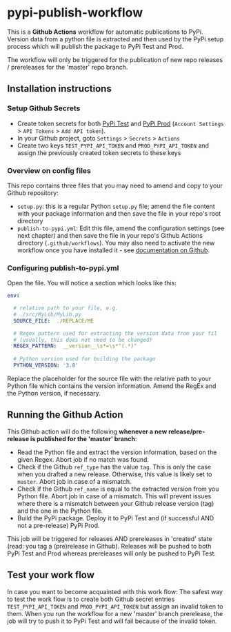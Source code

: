 # pypi-publish-workflow

This is a __Github Actions__ workflow for automatic publications to PyPi. Version data from a python file is extracted and then used by the PyPi setup process which will publish the package to PyPi Test and Prod. 

The workflow will only be triggered for the publication of new repo releases / prereleases for the 'master' repo branch.

## Installation instructions

### Setup Github Secrets

- Create token secrets for both [PyPi Test](https://test.pypi.org/) and [PyPi Prod](https://www.pypi.org/) (``Account Settings`` > ``API Tokens`` > ``Add API token``). 
- In your Github project, goto ``Settings`` > ``Secrets`` > ``Actions``
- Create two keys ``TEST_PYPI_API_TOKEN`` and ``PROD_PYPI_API_TOKEN`` and assign the previously created token secrets to these keys

### Overview on config files

This repo contains three files that you may need to amend and copy to your Github repository:

- ``setup.py``: this is a regular Python ``setup.py`` file; amend the file content with your package information and then save the file in your repo's root directory
- ``publish-to-pypi.yml``: Edit this file, amend the configuration settings (see next chapter) and then save the file in your repo's Github Actions directory (``.github/workflows``). You may also need to activate the new workflow once you have installed it - see [documentation on Github](https://docs.github.com/en/actions).

### Configuring publish-to-pypi.yml

Open the file. You will notice a section which looks like this:

```yml
env:

  # relative path to your file, e.g.
  # ./src/MyLib/MyLib.py
  SOURCE_FILE:  ./REPLACE/ME

  # Regex pattern used for extracting the version data from your fil
  # (usually, this does not need to be changed)
  REGEX_PATTERN:  __version__\s*=\s*"(.*)"
  
  # Python version used for building the package
  PYTHON_VERSION: '3.8'
```

Replace the placeholder for the source file with the relative path to your Python file which contains the version information. Amend the RegEx and the Python version, if necessary.

## Running the Github Action

This Github action will do the following __whenever a new release/pre-release is published for the 'master' branch__:

- Read the Python file and extract the version information, based on the given Regex. Abort job if no match was found.
- Check if the Github ``ref_type`` has the value ``tag``. This is only the case when you drafted a new release. Otherwise, this value is likely set to ``master``. Abort job in case of a mismatch.
- Check if the Github ``ref_name`` is equal to the extracted version from you Python file. Abort job in case of a mismatch. This will prevent issues where there is a mismatch between your Github release version (tag) and the one in the Python file.
- Build the PyPi package. Deploy it to PyPi Test and (if successful AND not a pre-release) PyPi Prod.

This job will be triggered for releases AND prereleases in 'created' state (read: you tag a (pre)release in Github). Releases will be pushed to both PyPi Test and Prod whereas prereleases will only be pushed to PyPi Test.

## Test your work flow

In case you want to become acquainted with this work flow: The safest way to test the work flow is to create both Github secret entries ``TEST_PYPI_API_TOKEN`` and ``PROD_PYPI_API_TOKEN`` but assign an invalid token to them. When you run the workflow for a new 'master' branch prerelease, the job will try to push it to PyPi Test and will fail because of the invalid token.
